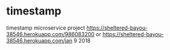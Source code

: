 # timestamp
timestamp microservice project 
https://sheltered-bayou-38546.herokuapp.com/986083200
or
https://sheltered-bayou-38546.herokuapp.com/jan 9 2018
